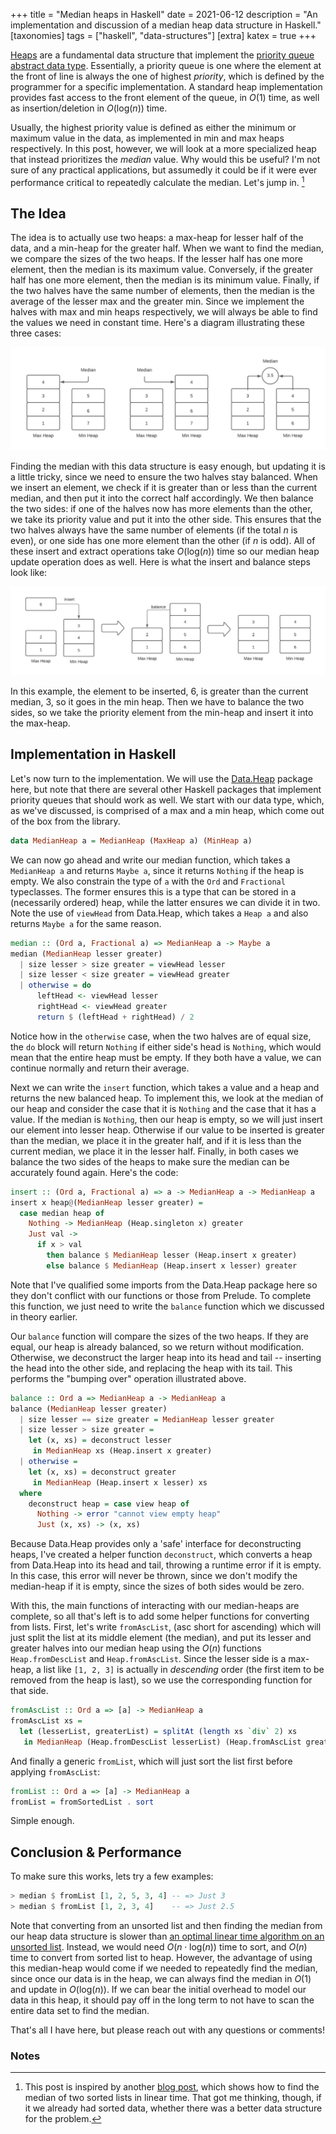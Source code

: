 +++
title = "Median heaps in Haskell"
date = 2021-06-12
description = "An implementation and discussion of a median heap data structure in Haskell."
[taxonomies]
tags = ["haskell", "data-structures"]
[extra]
katex = true
+++

[Heaps](https://en.wikipedia.org/wiki/Heap_(data_structure)) are a fundamental data structure that implement the [priority queue](https://en.wikipedia.org/wiki/Priority_queue) [abstract data type](https://en.wikipedia.org/wiki/Abstract_data_type). Essentially, a priority queue is one where the element at the front of line is always the one of highest *priority*, which is defined by the programmer for a specific implementation. A standard heap implementation provides fast access to the front element of the queue, in $O(1)$ time, as well as insertion/deletion in $O(\text{log}(n))$ time.

Usually, the highest priority value is defined as either the minimum or maximum value in the data, as implemented in min and max heaps respectively. In this post, however, we will look at a more specialized heap that instead prioritizes the *median* value. Why would this be useful? I'm not sure of any practical applications, but assumedly it could be if it were ever performance critical to repeatedly calculate the median. Let's jump in. [^1]

## The Idea

The idea is to actually use two heaps: a max-heap for lesser half of the data, and a min-heap for the greater half. When we want to find the median, we compare the sizes of the two heaps. If the lesser half has one more element, then the median is its maximum value. Conversely, if the greater half has one more element, then the median is its minimum value. Finally, if the two halves have the same number of elements, then the median is the average of the lesser max and the greater min. Since we implement the halves with max and min heaps respectively, we will always be able to find the values we need in constant time. Here's a diagram illustrating these three cases:

![Finding Median Diagram](./median-heap.png)

Finding the median with this data structure is easy enough, but updating it is a little tricky, since we need to ensure the two halves stay balanced. When we insert an element, we check if it is greater than or less than the current median, and then put it into the correct half accordingly. We then balance the two sides: if one of the halves now has more elements than the other, we take its priority value and put it into the other side. This ensures that the two halves always have the same number of elements (if the total $n$ is even), or one side has one more element than the other (if $n$ is odd). All of these insert and extract operations take $O(\text{log}(n))$ time so our median heap update operation does as well. Here is what the insert and balance steps look like:

![Balance Median Diagram](./median-heap-balance.png)

In this example, the element to be inserted, $6$, is greater than the current median, $3$, so it goes in the min heap. Then we have to balance the two sides, so we take the priority element from the min-heap and insert it into the max-heap.


## Implementation in Haskell

Let's now turn to the implementation. We will use the [Data.Heap](https://hackage.haskell.org/package/heap-1.0.4/docs/Data-Heap.html) package here, but note that there are several other Haskell packages that implement priority queues that should work as well. We start with our data type, which, as we've discussed, is comprised of a max and a min heap, which come out of the box from the library.

```hs
data MedianHeap a = MedianHeap (MaxHeap a) (MinHeap a)
```

We can now go ahead and write our median function, which takes a `MedianHeap a` and returns `Maybe a`, since it returns `Nothing` if the heap is empty. We also constrain the type of `a` with the `Ord` and `Fractional` typeclasses. The former ensures this is a type that can be stored in a (necessarily ordered) heap, while the latter ensures we can divide it in two. Note the use of `viewHead` from Data.Heap, which takes a `Heap a` and also returns `Maybe a` for the same reason.

```hs
median :: (Ord a, Fractional a) => MedianHeap a -> Maybe a
median (MedianHeap lesser greater)
  | size lesser > size greater = viewHead lesser
  | size lesser < size greater = viewHead greater
  | otherwise = do
      leftHead <- viewHead lesser
      rightHead <- viewHead greater
      return $ (leftHead + rightHead) / 2
```

Notice how in the `otherwise` case, when the two halves are of equal size, the `do` block will return `Nothing` if either side's head is `Nothing`, which would mean that the entire heap must be empty. If they both have a value, we can continue normally and return their average.

Next we can write the `insert` function, which takes a value and a heap and returns the new balanced heap. To implement this, we look at the median of our heap and consider the case that it is `Nothing` and the case that it has a value. If the median is `Nothing`, then our heap is empty, so we will just insert our element into lesser heap. Otherwise if our value to be inserted is greater than the median, we place it in the greater half, and if it is less than the current median, we place it in the lesser half. Finally, in both cases we balance the two sides of the heaps to make sure the median can be accurately found again. Here's the code:

```hs
insert :: (Ord a, Fractional a) => a -> MedianHeap a -> MedianHeap a
insert x heap@(MedianHeap lesser greater) = 
  case median heap of
    Nothing -> MedianHeap (Heap.singleton x) greater
    Just val ->
      if x > val
        then balance $ MedianHeap lesser (Heap.insert x greater)
        else balance $ MedianHeap (Heap.insert x lesser) greater
```

Note that I've qualified some imports from the Data.Heap package here so they don't conflict with our functions or those from Prelude. To complete this function, we just need to write the `balance` function which we discussed in theory earlier.

Our `balance` function will compare the sizes of the two heaps. If they are equal, our heap is already balanced, so we return without modification. Otherwise, we deconstruct the larger heap into its head and tail -- inserting the head into the other side, and replacing the heap with its tail. This performs the "bumping over" operation illustrated above. 

```hs
balance :: Ord a => MedianHeap a -> MedianHeap a
balance (MedianHeap lesser greater)
  | size lesser == size greater = MedianHeap lesser greater
  | size lesser > size greater =
    let (x, xs) = deconstruct lesser
     in MedianHeap xs (Heap.insert x greater)
  | otherwise =
    let (x, xs) = deconstruct greater
     in MedianHeap (Heap.insert x lesser) xs
  where
    deconstruct heap = case view heap of
      Nothing -> error "cannot view empty heap"
      Just (x, xs) -> (x, xs)
```

Because Data.Heap provides only a 'safe' interface for deconstructing heaps, I've created a helper function `deconstruct`, which converts a heap from Data.Heap into its head and tail, throwing a runtime error if it is empty. In this case, this error will never be thrown, since we don't modify the median-heap if it is empty, since the sizes of both sides would be zero.

With this, the main functions of interacting with our median-heaps are complete, so all that's left is to add some helper functions for converting from lists. First, let's write `fromAscList`, (asc short for ascending) which will just split the list at its middle element (the median), and put its lesser and greater halves into our median heap using the $O(n)$ functions `Heap.fromDescList` and `Heap.fromAscList`. Since the lesser side is a max-heap, a list like `[1, 2, 3]` is actually in *descending* order (the first item to be removed from the heap is last), so we use the corresponding function for that side.

```hs
fromAscList :: Ord a => [a] -> MedianHeap a
fromAscList xs =
  let (lesserList, greaterList) = splitAt (length xs `div` 2) xs
   in MedianHeap (Heap.fromDescList lesserList) (Heap.fromAscList greaterList)
```

And finally a generic `fromList`, which will just sort the list first before applying `fromAscList`:
```hs
fromList :: Ord a => [a] -> MedianHeap a
fromList = fromSortedList . sort
```

Simple enough. 

## Conclusion & Performance

To make sure this works, lets try a few examples:
```hs
> median $ fromList [1, 2, 5, 3, 4] -- => Just 3
> median $ fromList [1, 2, 3, 4]    -- => Just 2.5
```

Note that converting from an unsorted list and then finding the median from our heap data structure is slower than [an optimal linear time algorithm on an unsorted list](https://rcoh.me/posts/linear-time-median-finding/). Instead, we would need $O(n \cdot \text{log}(n))$ time to sort, and $O(n)$ time to convert from sorted list to heap. However, the advantage of using this median-heap would come if we needed to repeatedly find the median, since once our data is in the heap, we can always find the median in $O(1)$ and update in $O(\text{log}(n))$. If we can bear the initial overhead to model our data in this heap, it should pay off in the long term to not have to scan the entire data set to find the median.

That's all I have here, but please reach out with any questions or comments!

### Notes
[^1]: This post is inspired by another [blog post](https://www.erichgrunewald.com/posts/using-scheme-to-find-the-median-of-two-sorted-integer-lists/), which shows how to find the median of two sorted lists in linear time. That got me thinking, though, if it we already had sorted data, whether there was a better data structure for the problem.